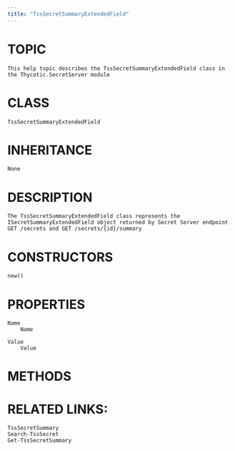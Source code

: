 ```yaml
---
title: "TssSecretSummaryExtendedField"
---
```


# TOPIC
    This help topic describes the TssSecretSummaryExtendedField class in the Thycotic.SecretServer module

# CLASS
    TssSecretSummaryExtendedField

# INHERITANCE
    None

# DESCRIPTION
    The TssSecretSummaryExtendedField class represents the ISecretSummaryExtendedField object returned by Secret Server endpoint GET /secrets and GET /secrets/{id}/summary

# CONSTRUCTORS
    new()

# PROPERTIES
    Name
        Name

    Value
        Value

# METHODS

# RELATED LINKS:
    TssSecretSummary
    Search-TssSecret
    Get-TssSecretSummary